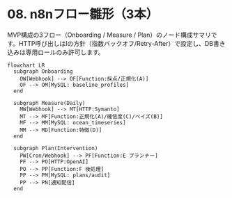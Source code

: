 # 08. n8nフロー雛形（3本）

MVP構成の3フロー（Onboarding / Measure / Plan）のノード構成サマリです。HTTP呼び出しはIの方針（指数バックオフ/Retry-After）で設定し、DB書き込みは専用ロールのみ許可します。

```mermaid
flowchart LR
  subgraph Onboarding
    OW[Webhook] --> OF[Function:採点/正規化(A)]
    OF --> OM[MySQL: baseline_profiles]
  end

  subgraph Measure(Daily)
    MW[Webhook] --> MT[HTTP:Symanto]
    MT --> MF[Function:正規化(A)/確信度(C)/ベイズ(B)]
    MF --> MM[MySQL: ocean_timeseries]
    MM --> MD[Function:特徴(D)]
  end

  subgraph Plan(Intervention)
    PW[Cron/Webhook] --> PF[Function:E プランナー]
    PF --> PO[HTTP:OpenAI]
    PO --> PP[Function:F 後処理]
    PP --> PM[MySQL: plans/audit]
    PP --> PN[通知配信]
  end
```

